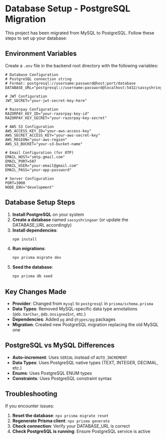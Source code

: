 # Database Setup - PostgreSQL Migration

This project has been migrated from MySQL to PostgreSQL. Follow these steps to set up your database:

## Environment Variables

Create a `.env` file in the backend root directory with the following variables:

```env
# Database Configuration
# PostgreSQL connection string
# Format: postgresql://username:password@host:port/database
DATABASE_URL="postgresql://username:password@localhost:5432/sassyshringaar"

# JWT Configuration
JWT_SECRET="your-jwt-secret-key-here"

# Razorpay Configuration
RAZORPAY_KEY_ID="your-razorpay-key-id"
RAZORPAY_KEY_SECRET="your-razorpay-key-secret"

# AWS S3 Configuration
AWS_ACCESS_KEY_ID="your-aws-access-key"
AWS_SECRET_ACCESS_KEY="your-aws-secret-key"
AWS_REGION="your-aws-region"
AWS_S3_BUCKET="your-s3-bucket-name"

# Email Configuration (for OTP)
EMAIL_HOST="smtp.gmail.com"
EMAIL_PORT=587
EMAIL_USER="your-email@gmail.com"
EMAIL_PASS="your-app-password"

# Server Configuration
PORT=3000
NODE_ENV="development"
```

## Database Setup Steps

1. **Install PostgreSQL** on your system
2. **Create a database** named `sassyshringaar` (or update the DATABASE_URL accordingly)
3. **Install dependencies**:
   ```bash
   npm install
   ```
4. **Run migrations**:
   ```bash
   npx prisma migrate dev
   ```
5. **Seed the database**:
   ```bash
   npx prisma db seed
   ```

## Key Changes Made

- **Provider**: Changed from `mysql` to `postgresql` in `prisma/schema.prisma`
- **Data Types**: Removed MySQL-specific data type annotations (`@db.VarChar`, `@db.UnsignedInt`, etc.)
- **Dependencies**: Added `pg` and `@types/pg` packages
- **Migration**: Created new PostgreSQL migration replacing the old MySQL one

## PostgreSQL vs MySQL Differences

- **Auto-increment**: Uses `SERIAL` instead of `AUTO_INCREMENT`
- **Data Types**: Uses PostgreSQL native types (TEXT, INTEGER, DECIMAL, etc.)
- **Enums**: Uses PostgreSQL ENUM types
- **Constraints**: Uses PostgreSQL constraint syntax

## Troubleshooting

If you encounter issues:

1. **Reset the database**: `npx prisma migrate reset`
2. **Regenerate Prisma client**: `npx prisma generate`
3. **Check connection**: Verify your DATABASE_URL is correct
4. **Check PostgreSQL is running**: Ensure PostgreSQL service is active
